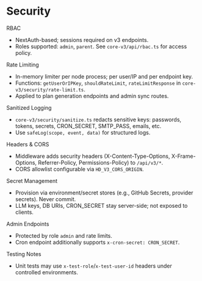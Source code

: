 Security
========

RBAC
- NextAuth-based; sessions required on v3 endpoints.
- Roles supported: `admin`, `parent`. See `core-v3/api/rbac.ts` for access policy.

Rate Limiting
- In-memory limiter per node process; per user/IP and per endpoint key.
- Functions: `getUserOrIPKey`, `shouldRateLimit`, `rateLimitResponse` in `core-v3/security/rate-limit.ts`.
- Applied to plan generation endpoints and admin sync routes.

Sanitized Logging
- `core-v3/security/sanitize.ts` redacts sensitive keys: passwords, tokens, secrets, CRON_SECRET, SMTP_PASS, emails, etc.
- Use `safeLog(scope, event, data)` for structured logs.

Headers & CORS
- Middleware adds security headers (X-Content-Type-Options, X-Frame-Options, Referrer-Policy, Permissions-Policy) to `/api/v3/*`.
- CORS allowlist configurable via `HD_V3_CORS_ORIGIN`.

Secret Management
- Provision via environment/secret stores (e.g., GitHub Secrets, provider secrets). Never commit.
- LLM keys, DB URIs, CRON_SECRET stay server-side; not exposed to clients.

Admin Endpoints
- Protected by role `admin` and rate limits.
- Cron endpoint additionally supports `x-cron-secret: CRON_SECRET`.

Testing Notes
- Unit tests may use `x-test-role`/`x-test-user-id` headers under controlled environments.

